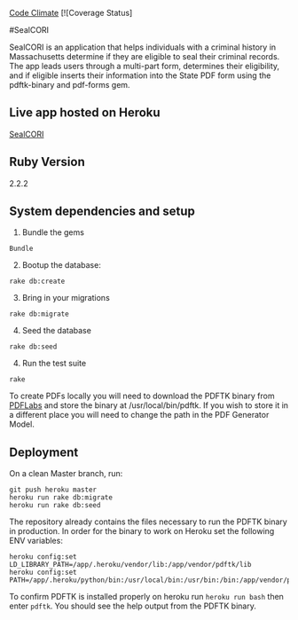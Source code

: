 [Code Climate](https://codeclimate.com/github/brendanboyle87/seal-cori.png) [![Coverage Status]

#SealCORI

SealCORI is an application that helps individuals with a criminal history in
Massachusetts determine if they are eligible to seal their criminal records. The app leads
users through a multi-part form, determines their eligibility, and if eligible
inserts their information into the State PDF form using the pdftk-binary
and pdf-forms gem.  

## Live app hosted on Heroku
[SealCORI](www.sealcori.com)

## Ruby Version
2.2.2

## System dependencies and setup

1. Bundle the gems

  ```
  Bundle

  ```

2. Bootup the database:

  ```
  rake db:create
  ```

3. Bring in your migrations

  ```
  rake db:migrate
  ```

4.  Seed the database

  ```
  rake db:seed

  ```

4. Run the test suite

  ```
  rake
  ```
To create PDFs locally you will need to download the PDFTK binary from [PDFLabs](https://www.pdflabs.com/tools/pdftk-server/) and store the binary at /usr/local/bin/pdftk. If you wish to store it in a different place you will need to change the path in the PDF Generator Model.

## Deployment

On a clean Master branch, run:

  ```
  git push heroku master
  heroku run rake db:migrate
  heroku run rake db:seed
  ```
The repository already contains the files necessary to run the PDFTK binary in production.
In order for the binary to work on Heroku set the following ENV variables:
```
heroku config:set LD_LIBRARY_PATH=/app/.heroku/vendor/lib:/app/vendor/pdftk/lib
heroku config:set PATH=/app/.heroku/python/bin:/usr/local/bin:/usr/bin:/bin:/app/vendor/pdftk/bin
```
To confirm PDFTK is installed properly on heroku run ```heroku run bash``` then
enter ```pdftk```. You should see the help output from the PDFTK binary.
